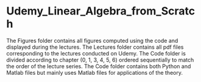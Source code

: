 # Udemy_Linear_Algebra_from_Scratch

The Figures folder contains all figures computed using the code and displayed during the lectures.
The Lectures folder contains all pdf files corresponding to the lectures conducted on Udemy.
The Code folder is divided according to chapter (0, 1, 3, 4, 5, 6) ordered sequentially to match the order of the lecture series.
The Code folder contains both Python and Matlab files but mainly uses Matlab files for applications of the theory.
